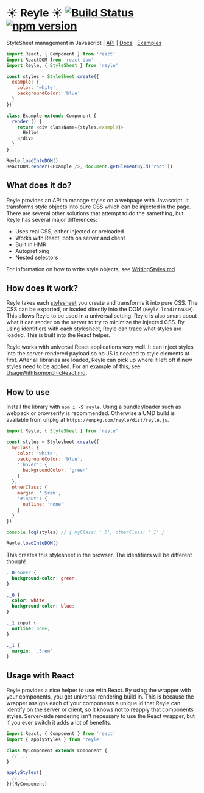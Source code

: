 # :sunny: Reyle :sunny: [![Build Status](https://travis-ci.org/rrdelaney/reyle.svg?branch=master)](https://travis-ci.org/rrdelaney/reyle) [![npm version](https://badge.fury.io/js/reyle.svg)](https://www.npmjs.com/package/reyle)

StyleSheet management in Javascript
| [API](https://github.com/rrdelaney/reyle/tree/master/docs/API.md)
| [Docs](https://github.com/rrdelaney/reyle/tree/master/docs)
| [Examples](https://github.com/rrdelaney/reyle/tree/master/examples)

```js
import React, { Component } from 'react'
import ReactDOM from 'react-dom'
import Reyle, { StyleSheet } from 'reyle'

const styles = StyleSheet.create({
  example: {
    color: 'white',
    backgroundColor: 'blue'
  }
})

class Example extends Component {
  render () {
    return <div className={styles.example}>
      Hello!
    </div>
  }
}

Reyle.loadIntoDOM()
ReactDOM.render(<Example />, document.getElementById('root'))
```

## What does it do?
Reyle provides an API to manage styles on a webpage with Javascript. It transforms style objects into pure CSS
which can be injected in the page. There are several other solutions that attempt to do the samething, but Reyle
has several major differences:
- Uses real CSS, either injected or preloaded
- Works with React, both on server and client
- Built in HMR
- Autoprefixing
- Nested selectors

For information on how to write style objects, see [WritingStyles.md](https://github.com/rrdelaney/reyle/blob/master/docs/WritingStyles.md)

## How does it work?
Reyle takes each [stylesheet](https://github.com/rrdelaney/reyle/blob/master/docs/WritingStyles.md) you create and transforms it into pure CSS. The CSS can be exported,
or loaded directly into the DOM (`Reyle.loadIntoDOM`). This allows Reyle to be used in a universal
setting. Reyle is also smart about what it can render on the server to try to minimize the injected
CSS. By using identifiers with each stylesheet, Reyle can trace what styles are loaded. This is
built into the React helper.

Reyle works with universal React applications very well. It can inject styles into the server-rendered payload
so no JS is needed to style elements at first. After all libraries are loaded, Reyle can pick up where it left off
if new styles need to be applied. For an example of this, see [UsageWithIsomorphicReact.md](https://github.com/rrdelaney/reyle/blob/master/docs/UsageWithIsomorphicReact.md).

## How to use

Install the library with `npm i -S reyle`. Using a bundler/loader such as webpack or browserify is recommended.
Otherwise a UMD build is available from unpkg at `https://unpkg.com/reyle/dist/reyle.js`.

```js
import Reyle, { StyleSheet } from 'reyle'

const styles = Stylesheet.create({
  myClass: {
    color: 'white',
    backgroundColor: 'blue',
    ':hover': {
      backgroundColor: 'green'
    }
  },
  otherClass: {
    margin: '.5rem',
    '#input': {
      outline: 'none'
    }
  }
})

console.log(styles) // { myClass: '_0', otherClass: '_1' }

Reyle.loadIntoDOM()
```

This creates this stylesheet in the browser. The identifiers will be different though!

```css
._0:hover {
  background-color: green;
}

._0 {
  color: white;
  background-color: blue;
}

._1 input {
  outline: none;
}

._1 {
  margin: '.5rem'
}
```

## Usage with React

Reyle provides a nice helper to use with React. By using the wrapper with your components,
you get universal rendering build in. This is because the wrapper assigns each of your components
a unique id that Reyle can identify on the server or client, so it knows not to reapply that
components styles. Server-side rendering isn't necessary to use the React wrapper, but if you ever
switch it adds a lot of benefits.

```js
import React, { Component } from 'react'
import { applyStyles } from 'reyle'

class MyComponent extends Component {
  // ...
}

applyStyles({
  // ...
})(MyComponent)
```
